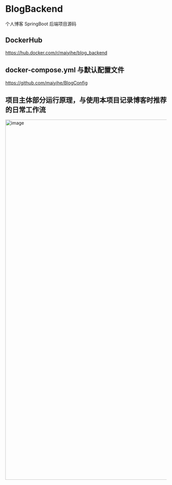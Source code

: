 # BlogBackend
个人博客 SpringBoot 后端项目源码

## DockerHub
https://hub.docker.com/r/maiyihe/blog_backend

## docker-compose.yml 与默认配置文件
https://github.com/maiyihe/BlogConfig

## 项目主体部分运行原理，与使用本项目记录博客时推荐的日常工作流
<img width="1419" height="1123" alt="image" src="https://github.com/user-attachments/assets/83d1dad2-62a2-4313-bcc0-d0f5579cd13d" />
